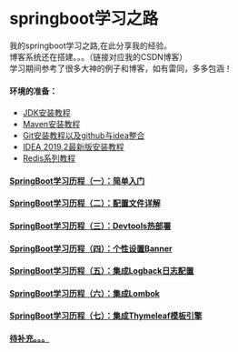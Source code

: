 # springboot学习之路
我的springboot学习之路,在此分享我的经验。  
博客系统还在搭建。。。（链接对应我的CSDN博客）  
学习期间参考了很多大神的例子和博客，如有雷同，多多包涵！
#### 环境的准备：
- [JDK安装教程](https://blog.csdn.net/RabbitInTheGrass/article/details/101846666)
- [Maven安装教程](https://blog.csdn.net/RabbitInTheGrass/article/details/101836678)
- [Git安装教程以及github与idea整合](https://blog.csdn.net/RabbitInTheGrass/article/details/102331947)
- [IDEA 2019.2最新版安装教程](https://blog.csdn.net/RabbitInTheGrass/article/details/101839121)
- [Redis系列教程]()
#### [SpringBoot学习历程（一）：简单入门](https://blog.csdn.net/RabbitInTheGrass/article/details/101691657)
#### [SpringBoot学习历程（二）：配置文件详解](https://blog.csdn.net/RabbitInTheGrass/article/details/101915798)
#### [SpringBoot学习历程（三）：Devtools热部署](https://blog.csdn.net/RabbitInTheGrass/article/details/101939629)
#### [SpringBoot学习历程（四）：个性设置Banner](https://blog.csdn.net/RabbitInTheGrass/article/details/101944857)
#### [SpringBoot学习历程（五）：集成Logback日志配置](https://blog.csdn.net/RabbitInTheGrass/article/details/101948348)
#### [SpringBoot学习历程（六）：集成Lombok](https://blog.csdn.net/RabbitInTheGrass/article/details/102022870)
#### [SpringBoot学习历程（七）：集成Thymeleaf模板引擎](https://blog.csdn.net/RabbitInTheGrass/article/details/102025366)

#### [待补充。。。]()



